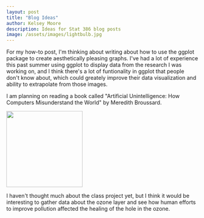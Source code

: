 ```yaml
---
layout: post
title: "Blog Ideas"
author: Kelsey Moore
description: Ideas for Stat 386 blog posts
image: /assets/images/lightbulb.jpg
---
```


For my how-to post, I'm thinking about writing about how to use the ggplot package to create aesthetically pleasing graphs. I've had a lot of experience this past summer using ggplot to display data from the research I was working on, and I think there's a lot of funtionality in ggplot that people don't know about, which could greately improve their data visualization and ability to extrapolate from those images.

I am planning on reading a book called "Artificial Unintelligence: How Computers Misunderstand the World" by Meredith Broussard.

<img src="https://https://raw.githubusercontent.com/kbmoore02/my386blog/main/assets/images/artificial.jpg" alt="" style="width:200px;">

I haven't thought much about the class project yet, but I think it would be interesting to gather data about the ozone layer and see how human efforts to improve pollution affected the healing of the hole in the ozone.
